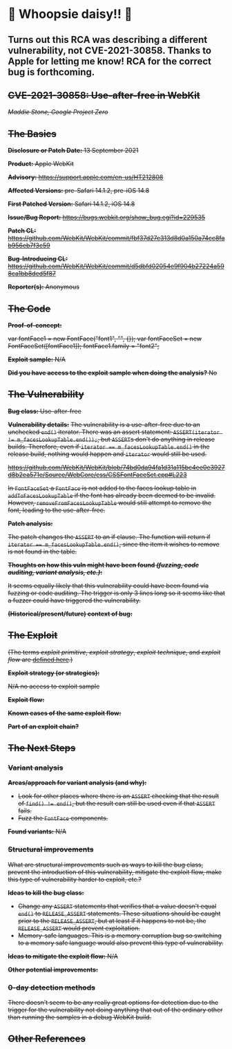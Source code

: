 # :grimacing: Whoopsie daisy!! :grimacing:

## Turns out this RCA was describing a different vulnerability, not CVE-2021-30858. Thanks to Apple for letting me know! RCA for the correct bug is forthcoming.


## ~~CVE-2021-30858: Use-after-free in WebKit~~
~~*Maddie Stone, Google Project Zero*~~

## ~~The Basics~~

~~**Disclosure or Patch Date:** 13 September 2021~~

~~**Product:** Apple WebKit~~

~~**Advisory:** https://support.apple.com/en-us/HT212808~~

~~**Affected Versions:** pre-Safari 14.1.2, pre-iOS 14.8~~

~~**First Patched Version:** Safari 14.1.2, iOS 14.8~~

~~**Issue/Bug Report:** https://bugs.webkit.org/show_bug.cgi?id=229535~~

~~**Patch CL:** https://github.com/WebKit/WebKit/commit/fbf37d27e313d8d0a150a74cc8fab956eb7f3c59~~

~~**Bug-Introducing CL:** https://github.com/WebKit/WebKit/commit/d5dbfd02054e9f904b27224a598ca1bb8ded5f87~~

~~**Reporter(s):** Anonymous~~

## ~~The Code~~

~~**Proof-of-concept:**~~

~~var fontFace1 = new FontFace("font1", "", {});
var fontFaceSet = new FontFaceSet([fontFace1]);
fontFace1.family = "font2";~~

~~**Exploit sample:** N/A~~

~~**Did you have access to the exploit sample when doing the analysis?** No~~

## ~~The Vulnerability~~

~~**Bug class:** Use-after-free~~

~~**Vulnerability details:**~~
~~The vulnerability is a use-after-free due to an unchecked `end()` iterator. There was an assert statement: `ASSERT(iterator != m_facesLookupTable.end());`, but `ASSERT`s don't do anything in release builds. Therefore, even if `iterator == m_facesLookupTable.end()` in the release build, nothing would happen and `iterator` would still be used.~~

~~https://github.com/WebKit/WebKit/blob/74bd0da94fa1d31a115bc4ee0e3927d8b2ea571e/Source/WebCore/css/CSSFontFaceSet.cpp#L223~~

~~In `FontFaceSet` a `FontFace` is not added to the faces lookup table in `addToFacesLookupTable` if the font has already been deemed to be invalid. However, `removeFromFacesLookupTable` would still attempt to remove the font, leading to the use-after-free.~~

~~**Patch analysis:**~~

~~The patch changes the `ASSERT` to an if clause. The function will return if `iterator == m_facesLookupTable.end()`, since the item it wishes to remove is not found in the table.~~

~~**Thoughts on how this vuln might have been found _(fuzzing, code auditing, variant analysis, etc.)_:**~~

~~It seems equally likely that this vulnerability could have been found via fuzzing or code auditing. The trigger is only 3 lines long so it seems like that a fuzzer could have triggered the vulnerability.~~

~~**(Historical/present/future) context of bug:**~~

## ~~The Exploit~~

~~(The terms *exploit primitive*, *exploit strategy*, *exploit technique*, and *exploit flow* are [defined here](https://googleprojectzero.blogspot.com/2020/06/a-survey-of-recent-ios-kernel-exploits.html).)~~

~~**Exploit strategy (or strategies):**~~

~~N/A no access to exploit sample~~

~~**Exploit flow:**~~ 

~~**Known cases of the same exploit flow:**~~

~~**Part of an exploit chain?**~~

## ~~The Next Steps~~

### ~~Variant analysis~~

~~**Areas/approach for variant analysis (and why):**~~

* ~~Look for other places where there is an `ASSERT` checking that the result of `find() != end()`, but the result can still be used even if that `ASSERT` fails.~~
* ~~Fuzz the `FontFace` components.~~

~~**Found variants:** N/A~~

### ~~Structural improvements~~

~~What are structural improvements such as ways to kill the bug class, prevent the introduction of this vulnerability, mitigate the exploit flow, make this type of vulnerability harder to exploit, etc.?~~

~~**Ideas to kill the bug class:**~~

* ~~Change any `ASSERT` statements that verifies that a value doesn't equal `end()` to `RELEASE_ASSERT` statements. These situations should be caught prior to the `RELEASE_ASSERT`, but at least if it happens to not be, the `RELEASE_ASSERT` would prevent exploitation.~~
* ~~Memory-safe languages. This is a memory corruption bug so switching to a memory safe language would also prevent this type of vulnerability.~~

~~**Ideas to mitigate the exploit flow:** N/A~~

~~**Other potential improvements:**~~

### ~~0-day detection methods~~

~~There doesn't seem to be any really great options for detection due to the trigger for the vulnerability not doing anything that out of the ordinary other than running the samples in a debug WebKit build.~~

## ~~Other References~~

